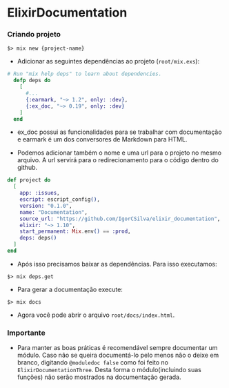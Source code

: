 # ElixirDocumentation

### Criando projeto
```console
$> mix new {project-name}
```

- Adicionar as seguintes dependências ao projeto (`root/mix.exs`):
```elixir
# Run "mix help deps" to learn about dependencies.
  defp deps do
    [
      #...
      {:earmark, "~> 1.2", only: :dev},
      {:ex_doc, "~> 0.19", only: :dev}
    ]
  end
```

  - ex_doc possui as funcionalidades para se trabalhar com documentação e earmark é um dos conversores de Markdown para HTML.

- Podemos adicionar também o nome e uma url para o projeto no mesmo arquivo. A url servirá para o redirecionamento para o código dentro do github.
```elixir
def project do
  [
    app: :issues,
    escript: escript_config(),
    version: "0.1.0",
    name: "Documentation",
    source_url: "https://github.com/IgorCSilva/elixir_documentation",
    elixir: "~> 1.10",
    start_permanent: Mix.env() == :prod,
    deps: deps()
  ]
end
```

- Após isso precisamos baixar as dependências. Para isso executamos:
```console
$> mix deps.get
```

- Para gerar a documentação execute:
```console
$> mix docs
```

- Agora você pode abrir o arquivo `root/docs/index.html`.

### Importante

- Para manter as boas práticas é recomendável sempre documentar um módulo. Caso não se queira documentá-lo pelo menos não o deixe em branco, digitando `@moduledoc false` como foi feito no `ElixirDocumentationThree`. Desta forma o módulo(incluindo suas funções) não serão mostrados na documentação gerada.